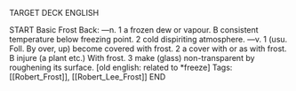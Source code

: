 TARGET DECK
ENGLISH

START
Basic
Frost
Back: —n. 1 a frozen dew or vapour. B consistent temperature below freezing point. 2 cold dispiriting atmosphere. —v. 1 (usu. Foll. By over, up) become covered with frost. 2 a cover with or as with frost. B injure (a plant etc.) With frost. 3 make (glass) non-transparent by roughening its surface. [old english: related to *freeze]
Tags: [[Robert_Frost]], [[Robert_Lee_Frost]]
END
